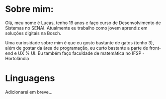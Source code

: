 <h1> Sobre mim: </h1>

<p> Olá, meu nome é Lucas, tenho 19 anos e faço curso de Desenvolvimento de Sistemas no SENAI. Atualmente eu trabalho como jovem aprendiz em soluções digitais na Bosch. </p>

<p> Uma curiosidade sobre mim é que eu gosto bastante de gatos (tenho 3), além de gostar da área de programação, eu curto bastante a parte de front-end e UX % UI. Eu também faço faculdade de matemática no IFSP - Hortolândia </p>

<h1> Linguagens </h1>

<p> Adicionarei em breve... </p>
